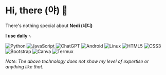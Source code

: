 # Hi, there (야) 👋

There's nothing special about **Nedi (네디)**

**I use daily** ⤵

![Python](https://img.shields.io/badge/Python-3670a0?style=flat&logo=python&logoColor=ffdd54)
![JavaScript](https://img.shields.io/badge/JavaScript-f7df1e.svg?style=flat&logo=javascript&logoColor=black)
![ChatGPT](https://img.shields.io/badge/ChatGPT-74aa9c?style=flat&logo=openai&logoColor=white)
![Android](https://img.shields.io/badge/Android-3ddc84?style=flat&logo=android&logoColor=white)
![Linux](https://img.shields.io/badge/Linux-antiquewhite?style=flat&logo=linux&logoColor=fcbd00)
![HTML5](https://img.shields.io/badge/HTML5-e34f26.svg?style=flat&logo=html5&logoColor=white)
![CSS3](https://img.shields.io/badge/CSS3-1572b6.svg?style=flat&logo=css3&logoColor=white)
![Bootstrap](https://img.shields.io/badge/Bootstrap-8511fa.svg?style=flat&logo=bootstrap&logoColor=white)
![Canva](https://img.shields.io/badge/Canva-00c4cc.svg?style=flat&logo=Canva&logoColor=white)
![Termux](https://img.shields.io/badge/Termux-2d3d4d.svg?style=flat&logoColor=white)

_Note: The above technology does not show my level of expertise or anything like that._
